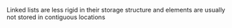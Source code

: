  Linked lists are less rigid in their storage structure and elements are usually not stored in contiguous locations
